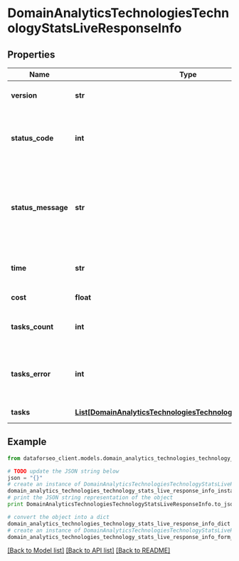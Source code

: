 # DomainAnalyticsTechnologiesTechnologyStatsLiveResponseInfo


## Properties

Name | Type | Description | Notes
------------ | ------------- | ------------- | -------------
**version** | **str** | the current version of the API | [optional] 
**status_code** | **int** | general status code you can find the full list of the response codes here | [optional] 
**status_message** | **str** | general informational message you can find the full list of general informational messages here | [optional] 
**time** | **str** | total execution time, seconds | [optional] 
**cost** | **float** | total tasks cost, USD | [optional] 
**tasks_count** | **int** | the number of tasks in the tasks array | [optional] 
**tasks_error** | **int** | the number of tasks in the tasks array returned with an error | [optional] 
**tasks** | [**List[DomainAnalyticsTechnologiesTechnologyStatsLiveTaskInfo]**](DomainAnalyticsTechnologiesTechnologyStatsLiveTaskInfo.md) | array of tasks | [optional] 

## Example

```python
from dataforseo_client.models.domain_analytics_technologies_technology_stats_live_response_info import DomainAnalyticsTechnologiesTechnologyStatsLiveResponseInfo

# TODO update the JSON string below
json = "{}"
# create an instance of DomainAnalyticsTechnologiesTechnologyStatsLiveResponseInfo from a JSON string
domain_analytics_technologies_technology_stats_live_response_info_instance = DomainAnalyticsTechnologiesTechnologyStatsLiveResponseInfo.from_json(json)
# print the JSON string representation of the object
print DomainAnalyticsTechnologiesTechnologyStatsLiveResponseInfo.to_json()

# convert the object into a dict
domain_analytics_technologies_technology_stats_live_response_info_dict = domain_analytics_technologies_technology_stats_live_response_info_instance.to_dict()
# create an instance of DomainAnalyticsTechnologiesTechnologyStatsLiveResponseInfo from a dict
domain_analytics_technologies_technology_stats_live_response_info_form_dict = domain_analytics_technologies_technology_stats_live_response_info.from_dict(domain_analytics_technologies_technology_stats_live_response_info_dict)
```
[[Back to Model list]](../README.md#documentation-for-models) [[Back to API list]](../README.md#documentation-for-api-endpoints) [[Back to README]](../README.md)


